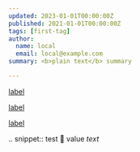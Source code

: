 ```yaml
---
updated: 2023-01-01T00:00:00Z
published: 2021-01-01T00:00:00Z
tags: [first-tag]
author:
  name: local
  email: local@example.com
summary: <b>plain text</b> summary

---
```


[label](node:two)

[label](two)

[](node:two)

[](two)

[label]()

[]()

.. snippet:: test
    :key: value
    *text*
